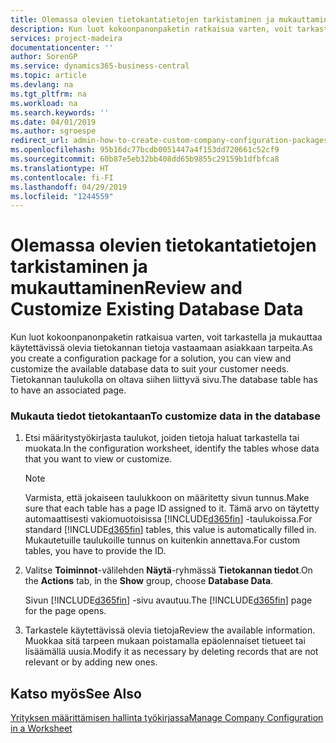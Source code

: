 ```yaml
---
title: Olemassa olevien tietokantatietojen tarkistaminen ja mukauttaminen | Microsoft Docs
description: Kun luot kokoonpanonpaketin ratkaisua varten, voit tarkastella ja mukauttaa käytettävissä olevia tietokannan tietoja vastaamaan asiakkaan tarpeita. Tietokannan taulukolla on oltava siihen liittyvä sivu.
services: project-madeira
documentationcenter: ''
author: SorenGP
ms.service: dynamics365-business-central
ms.topic: article
ms.devlang: na
ms.tgt_pltfrm: na
ms.workload: na
ms.search.keywords: ''
ms.date: 04/01/2019
ms.author: sgroespe
redirect_url: admin-how-to-create-custom-company-configuration-packages
ms.openlocfilehash: 95b16dc77bcdb0051447a4f153dd720661c52cf9
ms.sourcegitcommit: 60b87e5eb32bb408dd65b9855c29159b1dfbfca8
ms.translationtype: HT
ms.contentlocale: fi-FI
ms.lasthandoff: 04/29/2019
ms.locfileid: "1244559"
---
```

# <a name="review-and-customize-existing-database-data"></a><span data-ttu-id="1d1c1-104">Olemassa olevien tietokantatietojen tarkistaminen ja mukauttaminen</span><span class="sxs-lookup"><span data-stu-id="1d1c1-104">Review and Customize Existing Database Data</span></span>
<span data-ttu-id="1d1c1-105">Kun luot kokoonpanonpaketin ratkaisua varten, voit tarkastella ja mukauttaa käytettävissä olevia tietokannan tietoja vastaamaan asiakkaan tarpeita.</span><span class="sxs-lookup"><span data-stu-id="1d1c1-105">As you create a configuration package for a solution, you can view and customize the available database data to suit your customer needs.</span></span> <span data-ttu-id="1d1c1-106">Tietokannan taulukolla on oltava siihen liittyvä sivu.</span><span class="sxs-lookup"><span data-stu-id="1d1c1-106">The database table has to have an associated page.</span></span>  

### <a name="to-customize-data-in-the-database"></a><span data-ttu-id="1d1c1-107">Mukauta tiedot tietokantaan</span><span class="sxs-lookup"><span data-stu-id="1d1c1-107">To customize data in the database</span></span>  

1.  <span data-ttu-id="1d1c1-108">Etsi määritystyökirjasta taulukot, joiden tietoja haluat tarkastella tai muokata.</span><span class="sxs-lookup"><span data-stu-id="1d1c1-108">In the configuration worksheet, identify the tables whose data that you want to view or customize.</span></span>  

    > [!NOTE]  
    >  <span data-ttu-id="1d1c1-109">Varmista, että jokaiseen taulukkoon on määritetty sivun tunnus.</span><span class="sxs-lookup"><span data-stu-id="1d1c1-109">Make sure that each table has a page ID assigned to it.</span></span> <span data-ttu-id="1d1c1-110">Tämä arvo on täytetty automaattisesti vakiomuotoisissa [!INCLUDE[d365fin](includes/d365fin_md.md)] -taulukoissa.</span><span class="sxs-lookup"><span data-stu-id="1d1c1-110">For standard [!INCLUDE[d365fin](includes/d365fin_md.md)] tables, this value is automatically filled in.</span></span> <span data-ttu-id="1d1c1-111">Mukautetuille taulukoille tunnus on kuitenkin annettava.</span><span class="sxs-lookup"><span data-stu-id="1d1c1-111">For custom tables, you have to provide the ID.</span></span>  

2.  <span data-ttu-id="1d1c1-112">Valitse **Toiminnot**-välilehden **Näytä**-ryhmässä **Tietokannan tiedot**.</span><span class="sxs-lookup"><span data-stu-id="1d1c1-112">On the **Actions** tab, in the **Show** group, choose **Database Data**.</span></span>  

     <span data-ttu-id="1d1c1-113">Sivun [!INCLUDE[d365fin](includes/d365fin_md.md)] -sivu avautuu.</span><span class="sxs-lookup"><span data-stu-id="1d1c1-113">The [!INCLUDE[d365fin](includes/d365fin_md.md)] page for the page opens.</span></span>  

3.  <span data-ttu-id="1d1c1-114">Tarkastele käytettävissä olevia tietoja</span><span class="sxs-lookup"><span data-stu-id="1d1c1-114">Review the available information.</span></span> <span data-ttu-id="1d1c1-115">Muokkaa sitä tarpeen mukaan poistamalla epäolennaiset tietueet tai lisäämällä uusia.</span><span class="sxs-lookup"><span data-stu-id="1d1c1-115">Modify it as necessary by deleting records that are not relevant or by adding new ones.</span></span>  

## <a name="see-also"></a><span data-ttu-id="1d1c1-116">Katso myös</span><span class="sxs-lookup"><span data-stu-id="1d1c1-116">See Also</span></span>  
 [<span data-ttu-id="1d1c1-117">Yrityksen määrittämisen hallinta työkirjassa</span><span class="sxs-lookup"><span data-stu-id="1d1c1-117">Manage Company Configuration in a Worksheet</span></span>](admin-how-to-manage-company-configuration-in-a-worksheet.md)
